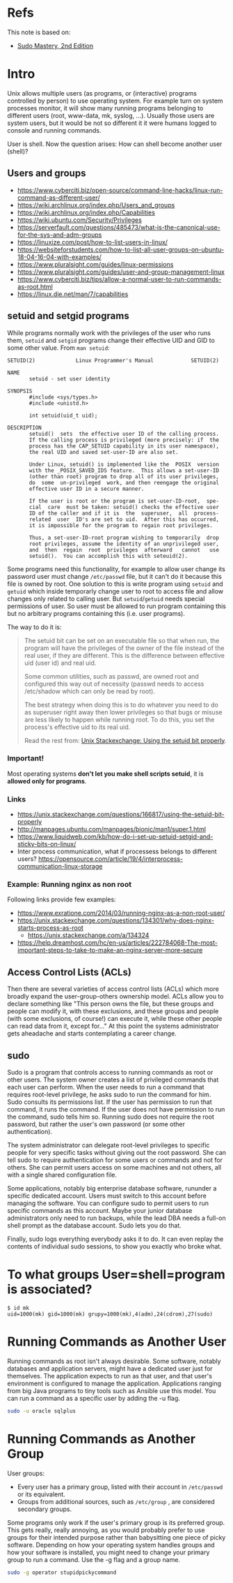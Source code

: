 
# Refs

This note is based on:

- [Sudo Mastery, 2nd Edition](https://www.tiltedwindmillpress.com/product/sudo-mastery-2nd-edition/)


# Intro

Unix allows multiple users (as programs, or (interactive) programs
controlled by person) to use operating system. For example turn on
system processes monitor, it will show many running programs belonging
to different users (root, www-data, mk, syslog, ...). Usually those
users are system users, but it would be not so different it it were
humans logged to console and running commands.


User is shell. Now the question arises: How can shell become another
user (shell)?

## Users and groups

- https://www.cyberciti.biz/open-source/command-line-hacks/linux-run-command-as-different-user/
- https://wiki.archlinux.org/index.php/Users_and_groups
- https://wiki.archlinux.org/index.php/Capabilities
- https://wiki.ubuntu.com/Security/Privileges
- https://serverfault.com/questions/485473/what-is-the-canonical-use-for-the-sys-and-adm-groups
- https://linuxize.com/post/how-to-list-users-in-linux/
- https://websiteforstudents.com/how-to-list-all-user-groups-on-ubuntu-18-04-16-04-with-examples/
- https://www.pluralsight.com/guides/linux-permissions
- https://www.pluralsight.com/guides/user-and-group-management-linux
- https://www.cyberciti.biz/tips/allow-a-normal-user-to-run-commands-as-root.html
- https://linux.die.net/man/7/capabilities


## setuid and setgid programs

While programs normally work with the privileges of the user who runs
them, `setuid` and `setgid` programs change their effective UID and
GID to some other value. From `man setuid`:

```
SETUID(2)             Linux Programmer's Manual            SETUID(2)

NAME
       setuid - set user identity

SYNOPSIS
       #include <sys/types.h>
       #include <unistd.h>

       int setuid(uid_t uid);

DESCRIPTION
       setuid()  sets  the effective user ID of the calling process.
       If the calling process is privileged (more precisely: if  the
       process has the CAP_SETUID capability in its user namespace),
       the real UID and saved set-user-ID are also set.

       Under Linux, setuid() is implemented like the  POSIX  version
       with the _POSIX_SAVED_IDS feature.  This allows a set-user-ID
       (other than root) program to drop all of its user privileges,
       do  some  un-privileged  work, and then reengage the original
       effective user ID in a secure manner.

       If the user is root or the program is set-user-ID-root,  spe‐
       cial  care  must be taken: setuid() checks the effective user
       ID of the caller and if it is  the  superuser,  all  process-
       related  user  ID's are set to uid.  After this has occurred,
       it is impossible for the program to regain root privileges.

       Thus, a set-user-ID-root program wishing to temporarily  drop
       root privileges, assume the identity of an unprivileged user,
       and  then  regain  root  privileges  afterward   cannot   use
       setuid().  You can accomplish this with seteuid(2).
```

Some programs need this functionality, for example to allow user
change its password user must change `/etc/passwd` file, but it
can't do it because this file is owned by root. One solution to
this is write program using `setuid` and `getuid` which inside
temporarly change user to root to access file and allow changes
only related to calling user. But `setuid`/`getuid` needs special
permissions of user. So user must be allowed to run program
containing this but no arbitrary programs containing this
(i.e. user programs).

The way to do it is:

> The setuid bit can be set on an executable file so that when run,
> the program will have the privileges of the owner of the file
> instead of the real user, if they are different. This is the
> difference between effective uid (user id) and real uid.
>
> Some common utilities, such as passwd, are owned root and configured
> this way out of necessity (passwd needs to access /etc/shadow which
> can only be read by root).
>
> The best strategy when doing this is to do whatever you need to do
> as superuser right away then lower privileges so that bugs or misuse
> are less likely to happen while running root. To do this, you set
> the process's effective uid to its real uid.
>
> Read the rest from: [Unix Stackexchange: Using the setuid bit properly](https://unix.stackexchange.com/questions/166817/using-the-setuid-bit-properly).

### Important!

Most operating systems **don't let you make shell scripts setuid**, it
is **allowed only for programs**.

### Links

- https://unix.stackexchange.com/questions/166817/using-the-setuid-bit-properly
- http://manpages.ubuntu.com/manpages/bionic/man1/super.1.html
- https://www.liquidweb.com/kb/how-do-i-set-up-setuid-setgid-and-sticky-bits-on-linux/
- Inter process communication, what if processess belongs to different
  users? 
  https://opensource.com/article/19/4/interprocess-communication-linux-storage


### Example: Running nginx as non root

Following links provide few examples:

- https://www.exratione.com/2014/03/running-nginx-as-a-non-root-user/
- https://unix.stackexchange.com/questions/134301/why-does-nginx-starts-process-as-root
  - https://unix.stackexchange.com/a/134324
- https://help.dreamhost.com/hc/en-us/articles/222784068-The-most-important-steps-to-take-to-make-an-nginx-server-more-secure


## Access Control Lists (ACLs)


Then there are several varieties of access control lists (ACLs) which
more broadly expand the user-group-others ownership model. ACLs allow
you to declare something like "This person owns the file, but these
groups and people can modify it, with these exclusions, and these
groups and people (with some exclusions, of course!) can execute it,
while these other people can read data from it, except for..." At this
point the systems administrator gets aheadache and starts
contemplating a career change.

## sudo

Sudo is a program that controls access to running commands as root or
other users. The system owner creates a list of privileged commands
that each user can perform. When the user needs to run a command that
requires root-level privilege, he asks sudo to run the command for
him. Sudo consults its permissions list. If the user has permission to
run that command, it runs the command. If the user does not have
permission to run the command, sudo tells him so. Running sudo does
not require the root password, but rather the user's own password (or
some other authentication).

The system administrator can delegate root-level privileges to
specific people for very specific tasks without giving out the root
password. She can tell sudo to require authentication for some users
or commands and not for others. She can permit users access on some
machines and not others, all with a single shared configuration file.

Some applications, notably big enterprise database software, rununder
a specific dedicated account. Users must switch to this account before
managing the software. You can configure sudo to permit users to run
specific commands as this account. Maybe your junior database
administrators only need to run backups, while the lead DBA needs a
full-on shell prompt as the database account. Sudo lets you do that.

Finally, sudo logs everything everybody asks it to do. It can even
replay the contents of individual sudo sessions, to show you exactly
who broke what.

# To what groups User=shell=program is associated?

```console
$ id mk
uid=1000(mk) gid=1000(mk) grupy=1000(mk),4(adm),24(cdrom),27(sudo)
```


# Running Commands as Another User

Running commands as root isn't always desirable. Some software,
notably databases and application servers, might have a dedicated user
just for themselves. The application expects to run as that user, and
that user's environment is configured to manage the application.
Applications ranging from big Java programs to tiny tools such as
Ansible use this model. You can run a command as a specific user by
adding the -u flag.

```sh
sudo -u oracle sqlplus
```

# Running Commands as Another Group

User groups:

- Every user has a primary group, listed with their account in
  `/etc/passwd` or its equivalent. 
- Groups from additional sources, such as `/etc/group` , are
  considered secondary groups. 

Some programs only work if the user's primary group is its preferred
group. This gets really, really annoying, as you would probably prefer
to use groups for their intended purpose rather than babysitting one
piece of picky software. Depending on how your operating system
handles groups and how your software is installed, you might need to
change your primary group to run a command. Use the -g flag and a
group name.

```sh
sudo -g operator stupidpickycommand
```




